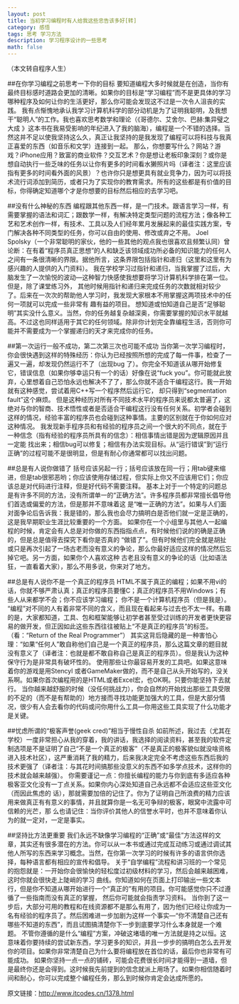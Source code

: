 ```yaml
---
layout: post
title: 当初学习编程时有人给我这些忠告该多好[转]
category: 感悟
tags: 思考 学习方法
description: 学习程序设计的一些思考
math: false
---
```

（本文转自程序人生）

##在你学习编程之前思考一下你的目标
    要知道编程大多时候就是在创造，当你有最终目标感时道路会更加的清晰。如果你的目标是“学习编程”而不是更具体的学习哪种程序及如何让你的生活更好，那么你可能会发现这不过是一次令人沮丧的实践。
我有点惭愧地承认我学习计算机科学的部分动机是为了证明我聪明，及我想干“聪明人”的工作。我也喜欢思考数学和理论（《哥德尔、艾舍尔、巴赫:集异璧之大成 》这本书在我易受影响的年纪进入了我的脑海），编程是一个不错的选择。当然这并不足以使我坚持这么久，真正让我坚持的是我发现了编程可以将科技与我真正喜爱的东西（如音乐和文学）连接到一起。
那么，你想要写什么？网站？游戏？iPhone应用？致富的商业软件？交互艺术？你是想让老板印象深刻？或你是想自动执行一些乏味的任务以让你有更多的时间看水獭照片吗（译者注：这里应该指有更多的时间看外面的风景）？也许你只是想更具有就业竞争力，因为可以将技术流行词添加到简历，或者只为了实现你的教育需求。所有的这些都是有价值的目标，你得确定知道哪个才是你想要的目标然后相应的去学习吧。

##没有什么神秘的东西
 编程跟其他东西一样，是一门技术。跟语言学习一样，有需要掌握的语法和词汇；跟数学一样，有解决特定类型问题的流程方法；像各种工艺和艺术创作一样，有技术、工具以及人们经年累月发展起来的最佳实践方案，专门解决各种不同类型的任务，你可以自由的使用、修改或弃之不用。
Joel Spolsky（一个非常聪明的家伙，他的一些其他的观点我也很喜欢且频繁认同）曾论断：在有着“程序员真正思想”的人和缺乏该领域成功所必备的知识能力的任何人之间有一条很清晰的界限。据他所言，这条界限包括指针和递归（这里和这里有为感兴趣的人提供的入门资料）。
我在学校学习过指针和递归，当我掌握了过后，大脑发生了一次愉悦的波动—这种智力快感使我想要将学习计算机科学排在第一位。但是，除了课堂练习外， 其他时候用指针和递归来完成任务的次数就相对较少了。后来在一次次的帮助他人学习时，我发现大家根本不用掌握这两项技术中的任何一项就可以完成一些非常有 趣有益的项目。
想知道或怕知道自己是否“足够聪明”其实没什么意义。当然，你的任务越复杂越深奥，你需要掌握的知识水平就越高。不过这也同样适用于其它的任何领域。除非你计划完全靠编程生活，否则你可能并不需要成为一个掌握递归的天才来完成你的任务。

##第一次运行一般不成功，第二次第三次也可能不成功
    当你第一次学习编程时，你会很快遇到这样的特殊经历：你认为已经按照所想的完成了每一件事，检查了一遍又一遍，却发现仍然运行不了（出现bug 了）。你完全不知道该从哪开始修复它，错误信息（如果你够幸运只有一个的话）好像在说“fuck you”。你可能就此放弃，心里想着自己恐怕永远也解决不了了，那么你就不适合干编程这行。我一开始就有这种感觉，尝试着用C++写一个程序然后运行它， 却只得到“segmentation fault”这个麻烦。
但是这种经历对所有不同技术水平的程序员来说都太普遍了，这绝对与你的智商、技术悟性或者是否适合干编程这行没有任何关系。初学者会碰到这样的情况，经验丰富的程序员也会碰到这种事情。主要的区别就在于你如何应对这种情况。
我发现新手程序员和有经验的程序员之间一个很大的不同点，就在于一种信念（指有经验的程序员所具有的信念）：相信事情出错是因为逻辑原因并且一定能 找出来；相信bug可以修复；相信有办法实现目标。从“运行错误”到“运行正确”的过程可能不是很明显，但是有耐心你通常都可以找出问题。

##总是有人说你做错了
    括号应该另起一行；括号应该放在同一行；用tab键来缩进，但是tab很邪恶哟；你应该使用存储过程，但实际上你又不应该用它们；你应该总是对代码进行注释，但是好代码不需要注释。
基本上对于一个特定的问题总是有许多不同的方法，没有所谓单一的“正确方法”。许多程序员都非常擅长倡导他们首选或偏爱的方法，但是那并不意味着这 是“唯一正确的方法”。如果与人们面对面争论后告诉我：我是错的，那么我也会尽力搞明白是否他们就一定是正确的，这是我早期职业生涯比较重要的一个方面。
如果你在一个小组里与其他人一起编程的时候，肯定会有人总是对你做的东西指指点点，有时候他们说的的确是正确的，但是总是值得去探究下看你是否真的 “做错了”。但有时候他们完全就是胡扯或只是再次引起了一场古老而没有意义的争论，那么你最好适应这样的情况然后忘掉它吧。另一方面，如果你个人喜欢这种 古老且没有意义的争论的话（比如语法狂，一直看着大家），那么不用多说，你来对了地方。

##总是有人说你不是一个真正的程序员
    HTML不属于真正的编程；如果不用vi的话，你就不够严肃认真；真正的程序员要懂C；真正的程序员不用Windows；有些人从来都学不会；你不应该学习编程； 你不是一个计算机程序员（但是我是）。
“编程”对不同的人有着非常不同的含义，而且现在看起来与过去也不太一样。有趣的是，大家都知道，工具、包和框架能够让初学者甚至受过训练的开发者更快更容易的做开发，但正因如此这些东西往往被贴上“不是真正的程序员”的标签。（看：“Return of the Real Programmer”）
其实这背后隐藏的是一种害怕心理：“如果“任何人”敢自称他们自己是一个真正的程序员，那么这篇文章的题目就没有意义了（译者注：也就是都不敢自称自己是真正的程序员）。但是我认为这种保守行为是非常具有破坏性的。
使用那些让你最容易开发的工具吧。如果这意味着你的游戏是用Stencyl 或者GameMaker做的，而不是自己从头开始写的，没关系啊。如果你首次编程用的是HTML或者Excel宏，也OK啊。只要你能坚持下去就行。
当你越来越舒服的时候（没任何挑战力），你会自然的开始找出那些工具受限的不足的（而不是有帮助的）地方接而寻找功能更加强大的工具，但是大部分情况，很少有人会去看你的代码或问你用什么工具—你用这些工具实现了什么功能才是关键。

##忧虑所谓的“极客声誉(geek cred)”相当于慢性自杀
    如前所述，我过去（尤其在学校）一度非常担心从我的穿着，我的讲话，我选择的阅读资料，甚至我的软件定制选项是不是证明了自己“不是一个真正的极客”（不是真正的极客貌似就没啥资格进入技术社区），这严重消耗了我的精力，后来我决定完全不考虑这些东西后我的技术更强了（译者注：与其花时间搞那些没意义的东西不如多学点技术，这样你的技术就会越来越强）。
你需要谨记一点：你擅长编程的能力与你到底有多适应各种极客亚文化没有一丁点关系。如果你内心深处知道自己永远都不会适应这些亚文化（而因此焦虑的 话），那就需要加倍的记住了。你为了证明自己所浪费的精力应该用来做真正有有意义的事情，并且就算你是一名无可争辩的极客，眼窝中流露中可信赖的光芒，那 么也请记住：当你评价其他人的信誉水平时，也并不意味着你认为的就一定对，一定是事实。

##坚持比方法更重要
    我们永远不缺像学习编程的“正确”或“最佳”方法这样的文章，其实还有很多潜在的方法。你可以从一本书或通过完成互动练习或通过调试其他人所写的东西来学习概念。当然，在你第一次学习的时候有许多的语言供你选择，每种语言都有相应的宣传和倡导。
关于“自学编程”流程和讲习班的一个常见的抱怨就是：一开始你会很愉快的轻松度过初级材料的学习，然后会越来越困难，这时你就会很快走上陡峭的学习 曲线。你知道如何在页面上打印输出一些文本行，但是你不知道从哪开始进行一个“真正的”有用的项目。你可能感觉你只不过遵循了一些指南而没有真正的掌握， 然后你可能就会指责学习资料。
当你到了这一步后，大部分可用的教程和在线资源都不是那么有用了，因为他们已经让你成为一名有经验的程序员了。然后困难进一步加剧为这样一个事实—“你不清楚自己还有哪些不知道的东西”，而且试图搞清楚你下一步到底要学习什么本身就是一个难题。
不管你遵循的是什么“编程”方案，冲破这堵墙的唯一方法就是持之以恒。这意味着你要持续的尝试新东西，学习更多的知识，并且一步步的搞明白怎么去开发你的项目。如果你非常清楚自己为什么要将编程放在首位的话，最后你也非常有可能成功。
如果你坚持一点一点的铺砖，可能会花费很长时间才能得到一道墙，但是最终你还是会得到。这时候我先前提到的信念就派上用场了。如果你相信随着时间和耐心，你可以完成整个编程任务，那么到时候你肯定会达成所愿的。

原文链接：http://www.itcodes.cn/1378.html
